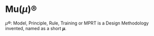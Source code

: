 # Mu(<i>μ</i>)®
<i>μ</i>®: Model, Principle, Rule, Training or MPRT is a Design Methodology invented, named as a short <b><i>μ</i></b>.

